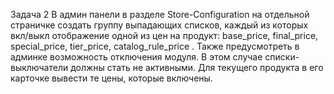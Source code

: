 Задача 2
В админ панели в разделе Store-Configuration на отдельной страничке создать группу выпадающих списков, каждый из которых
вкл/выкл отображение одной из цен на продукт: base_price, final_price, special_price, tier_price, catalog_rule_price . Также
предусмотреть в админке возможность отключения модуля. В этом случае списки-выключатели должны стать не активными. Для
текущего продукта в его карточке вывести те цены, которые включены.